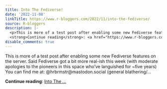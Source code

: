 ```yaml
---
title: Into The Fediverse!
date: '2022-11-08'
linkTitle: https://www.r-bloggers.com/2022/11/into-the-fediverse/
source: R-bloggers
description: |-
  <p>This is more of a test post after enabling some new Fediverse features on the server. Said Fediverse got a bit more real-ish this week (with moderate apologies to the pioneers in this space who’ve languished for ~five years) You can find me at: @hrbrmstr@mastodon.social (general blathering/...</p>
  <strong>Continue reading</strong>: <a href="https://www.r-bloggers.com/2022/11/into-the-fediverse/">Into The ...
disable_comments: true
---
```

<p>This is more of a test post after enabling some new Fediverse features on the server. Said Fediverse got a bit more real-ish this week (with moderate apologies to the pioneers in this space who’ve languished for ~five years) You can find me at: @hrbrmstr@mastodon.social (general blathering/...</p>
<strong>Continue reading</strong>: <a href="https://www.r-bloggers.com/2022/11/into-the-fediverse/">Into The ...